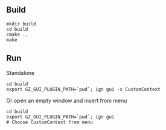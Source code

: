 ## Build

    mkdir build
    cd build
    cmake ..
    make

## Run

Standalone

    cd build
    export GZ_GUI_PLUGIN_PATH=`pwd`; ign gui -s CustomContext

Or open an empty window and insert from menu

    cd build
    export GZ_GUI_PLUGIN_PATH=`pwd`; ign gui
    # Choose CustomContext from menu
